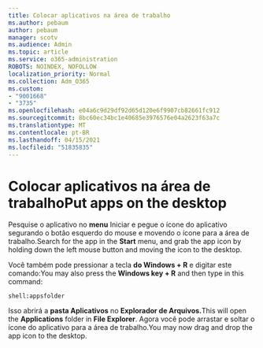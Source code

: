 ```yaml
---
title: Colocar aplicativos na área de trabalho
ms.author: pebaum
author: pebaum
manager: scotv
ms.audience: Admin
ms.topic: article
ms.service: o365-administration
ROBOTS: NOINDEX, NOFOLLOW
localization_priority: Normal
ms.collection: Adm_O365
ms.custom:
- "9001668"
- "3735"
ms.openlocfilehash: e04a6c9d29df92d65d120e6f9907cb82661fc912
ms.sourcegitcommit: 8bc60ec34bc1e40685e3976576e04a2623f63a7c
ms.translationtype: MT
ms.contentlocale: pt-BR
ms.lasthandoff: 04/15/2021
ms.locfileid: "51835835"
---
```

# <a name="put-apps-on-the-desktop"></a><span data-ttu-id="a900b-102">Colocar aplicativos na área de trabalho</span><span class="sxs-lookup"><span data-stu-id="a900b-102">Put apps on the desktop</span></span>

<span data-ttu-id="a900b-103">Pesquise o aplicativo no **menu** Iniciar e pegue o ícone do aplicativo segurando o botão esquerdo do mouse e movendo o ícone para a área de trabalho.</span><span class="sxs-lookup"><span data-stu-id="a900b-103">Search for the app in the **Start** menu, and grab the app icon by holding down the left mouse button and moving the icon to the desktop.</span></span>

<span data-ttu-id="a900b-104">Você também pode pressionar a tecla **do Windows + R** e digitar este comando:</span><span class="sxs-lookup"><span data-stu-id="a900b-104">You may also press the **Windows key + R** and then type in this command:</span></span>

`shell:appsfolder`

<span data-ttu-id="a900b-105">Isso abrirá a **pasta Aplicativos** no **Explorador de Arquivos.**</span><span class="sxs-lookup"><span data-stu-id="a900b-105">This will open the **Applications** folder in **File Explorer**.</span></span> <span data-ttu-id="a900b-106">Agora você pode arrastar e soltar o ícone do aplicativo para a área de trabalho.</span><span class="sxs-lookup"><span data-stu-id="a900b-106">You may now drag and drop the app icon to the desktop.</span></span>
